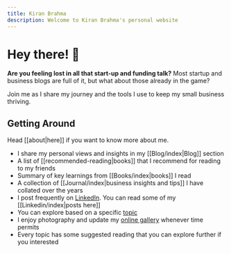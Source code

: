 ```yaml
---
title: Kiran Brahma
description: Welcome to Kiran Brahma's personal website
---
```

# Hey there! 👋


**Are you feeling lost in all that start-up and funding talk?** Most startup and business blogs are full of it, but what about those already in the game?

Join me as I share my journey and the tools I use to keep my small business thriving.

## Getting Around

Head [[about|here]] if you want to know more about me.

 * I share my personal views and insights in my [[Blog/index|Blog]] section
 * A list of [[recommended-reading|books]] that I recommend for reading to my friends
 * Summary of key learnings from [[Books/index|books]] I read
 * A collection of [[Journal/index|business insights and tips]] I have collated over the years 
 * I post frequently on [LinkedIn](https://www.linkedin.com/in/kbrahma/). You can read some of my [[Linkedin/index|posts here]]
 * You can explore based on a specific [topic](/tags)
 * I enjoy photography and update my [online gallery](https://photos.kiranbrahma.com) whenever time permits
 * Every topic has some suggested reading that you can explore further if you interested 
 